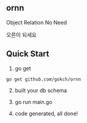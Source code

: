 ## ornn

Object Relation No Need

오른이 되세요

## Quick Start

1. go get
```
go get github.com/gokch/ornn
```

2. built your db schema

3. go run main.go

4. code generated, all done!
